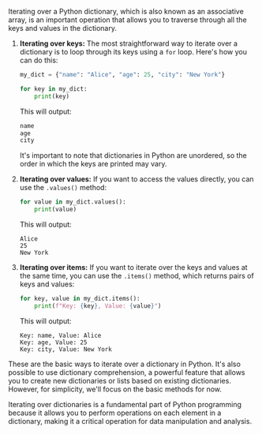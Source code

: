 Iterating over a Python dictionary, which is also known as an associative array, is an important operation that allows you to traverse through all the keys and values in the dictionary.

1. **Iterating over keys:** The most straightforward way to iterate over a dictionary is to loop through its keys using a `for` loop. Here's how you can do this:

    ```python
    my_dict = {"name": "Alice", "age": 25, "city": "New York"}

    for key in my_dict:
        print(key)
    ```

    This will output:

    ```rust
    name
    age
    city
    ```

    It's important to note that dictionaries in Python are unordered, so the order in which the keys are printed may vary.

2. **Iterating over values:** If you want to access the values directly, you can use the `.values()` method:

    ```python
    for value in my_dict.values():
        print(value)
    ```

    This will output:

    ```
    Alice
    25
    New York
    ```

3. **Iterating over items:** If you want to iterate over the keys and values at the same time, you can use the `.items()` method, which returns pairs of keys and values:

    ```python
    for key, value in my_dict.items():
        print(f"Key: {key}, Value: {value}")
    ```

    This will output:

    ```
    Key: name, Value: Alice
    Key: age, Value: 25
    Key: city, Value: New York
    ```

These are the basic ways to iterate over a dictionary in Python. It's also possible to use dictionary comprehension, a powerful feature that allows you to create new dictionaries or lists based on existing dictionaries. However, for simplicity, we'll focus on the basic methods for now.

Iterating over dictionaries is a fundamental part of Python programming because it allows you to perform operations on each element in a dictionary, making it a critical operation for data manipulation and analysis.